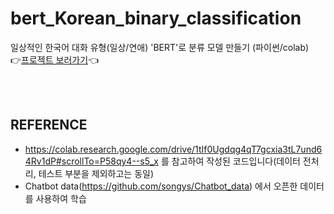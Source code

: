 # bert_Korean_binary_classification
일상적인 한국어 대화 유형(일상/연애) 'BERT'로 분류 모델 만들기 (파이썬/colab)
<br>
👉[프로젝트 보러가기](https://velog.io/@seolini43/%EC%9D%BC%EC%83%81%EC%97%B0%EC%95%A0-%EC%A3%BC%EC%A0%9C%EC%9D%98-%ED%95%9C%EA%B5%AD%EC%96%B4-%EB%8C%80%ED%99%94-BERT%EB%A1%9C-%EC%9D%B4%EC%A7%84-%EB%B6%84%EB%A5%98-%EB%AA%A8%EB%8D%B8-%EB%A7%8C%EB%93%A4%EA%B8%B0%ED%8C%8C%EC%9D%B4%EC%8D%ACColab-%EC%BD%94%EB%93%9C)👈

<br>
<br>


## REFERENCE
- https://colab.research.google.com/drive/1tIf0Ugdqg4qT7gcxia3tL7und64Rv1dP#scrollTo=P58qy4--s5_x 를 참고하여 작성된 코드입니다(데이터 전처리, 테스트 부분을 제외하고는 동일)
- Chatbot data(https://github.com/songys/Chatbot_data) 에서 오픈한 데이터를 사용하여 학습
